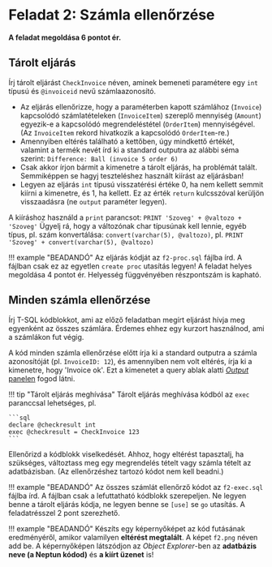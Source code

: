 # Feladat 2: Számla ellenőrzése

**A feladat megoldása 6 pontot ér.**

## Tárolt eljárás

Írj tárolt eljárást `CheckInvoice` néven, aminek bemeneti paramétere egy `int` típusú és `@invoiceid` nevű számlaazonosító.

- Az eljárás ellenőrizze, hogy a paraméterben kapott számlához (`Invoice`) kapcsolódó számlatételeken (`InvoiceItem`) szereplő mennyiség (`Amount`) egyezik-e a kapcsolódó megrendeléstétel (`OrderItem`) mennyiségével. (Az `InvoiceItem` rekord hivatkozik a kapcsolódó `OrderItem`-re.)
- Amennyiben eltérés található a kettőben, úgy mindkettő értékét, valamint a termék nevét írd ki a standard outputra az alábbi séma szerint: `Difference: Ball (invoice 5 order 6)`
- Csak akkor írjon bármit a kimenetre a tárolt eljárás, ha problémát talált. Semmiképpen se hagyj teszteléshez használt kiírást az eljárásban!
- Legyen az eljárás `int` típusú visszatérési értéke 0, ha nem kellett semmit kiírni a kimenetre, és 1, ha kellett. Ez az érték `return` kulcsszóval kerüljön visszaadásra (ne `output` paraméter legyen).

A kiíráshoz használd a `print` parancsot: `PRINT 'Szoveg' + @valtozo + 'Szoveg'` Ügyelj rá, hogy a változónak char típusúnak kell lennie, egyéb típus, pl. szám konvertálása: `convert(varchar(5), @valtozo)`, pl. `PRINT 'Szoveg' + convert(varchar(5), @valtozo)`

!!! example "BEADANDÓ"
    Az eljárás kódját az `f2-proc.sql` fájlba írd. A fájlban csak ez az egyetlen `create proc` utasítás legyen! A feladat helyes megoldása 4 pontot ér. Helyesség függvényében részpontszám is kapható.

## Minden számla ellenőrzése

Írj T-SQL kódblokkot, ami az előző feladatban megírt eljárást hívja meg egyenként az összes számlára. Érdemes ehhez egy kurzort használnod, ami a számlákon fut végig.

A kód minden számla ellenőrzése előtt írja ki a standard outputra a számla azonosítóját (pl. `InvoiceID: 12`), és amennyiben nem volt eltérés, írja ki a kimenetre, hogy 'Invoice ok'. Ezt a kimenetet a query ablak alatti [_Output_ panelen](https://docs.microsoft.com/en-us/sql/ssms/scripting/transact-sql-debugger-output-window) fogod látni.

!!! tip "Tárolt eljárás meghívása"
    Tárolt eljárás meghívása kódból az `exec` paranccsal lehetséges, pl.

    ```sql
    declare @checkresult int
    exec @checkresult = CheckInvoice 123
    ```
Ellenőrizd a kódblokk viselkedését. Ahhoz, hogy eltérést tapasztalj, ha szükséges, változtass meg egy megrendelés tételt vagy számla tételt az adatbázisban. (Az ellenőrzéshez tartozó kódot nem kell beadni.)

!!! example "BEADANDÓ"
    Az összes számlát ellenőrző kódot az `f2-exec.sql` fájlba írd. A fájlban csak a lefuttatható kódblokk szerepeljen. Ne legyen benne a tárolt eljárás kódja, ne legyen benne se `[use]` se `go` utasítás. A feladatrésszel 2 pont szerezhető.

!!! example "BEADANDÓ"
    Készíts egy képernyőképet az kód futásának eredményéről, amikor valamilyen **eltérést megtalált**. A képet `f2.png` néven add be. A képernyőképen látszódjon az _Object Explorer_-ben az **adatbázis neve (a Neptun kódod)** és **a kiírt üzenet** is!

